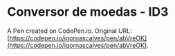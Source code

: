 # Conversor de moedas - ID3

A Pen created on CodePen.io. Original URL: [https://codepen.io/igornascalves/pen/abVreOK](https://codepen.io/igornascalves/pen/abVreOK).


